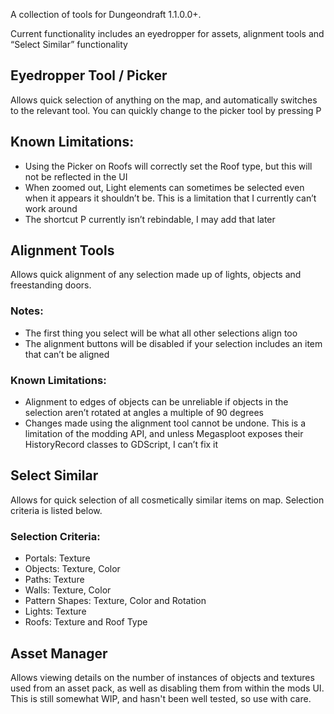 A collection of tools for Dungeondraft 1.1.0.0+.

Current functionality includes an eyedropper for assets, alignment tools and “Select Similar” functionality

## Eyedropper Tool / Picker
Allows quick selection of anything on the map, and automatically switches to the relevant tool. You can quickly change to the picker tool by pressing P

## Known Limitations:
- Using the Picker on Roofs will correctly set the Roof type, but this will not be reflected in the UI
- When zoomed out, Light elements can sometimes be selected even when it appears it shouldn’t be. This is a limitation that I currently can’t work around
- The shortcut P currently isn’t rebindable, I may add that later

## Alignment Tools
Allows quick alignment of any selection made up of lights, objects and freestanding doors.

### Notes:
- The first thing you select will be what all other selections align too
- The alignment buttons will be disabled if your selection includes an item that can’t be aligned

### Known Limitations:
- Alignment to edges of objects can be unreliable if objects in the selection aren’t rotated at angles a multiple of 90 degrees
- Changes made using the alignment tool cannot be undone. This is a limitation of the modding API, and unless Megasploot exposes their HistoryRecord classes to GDScript, I can’t fix it

## Select Similar
Allows for quick selection of all cosmetically similar items on map. Selection criteria is listed below.

### Selection Criteria:
- Portals: Texture
- Objects: Texture, Color
- Paths: Texture
- Walls: Texture, Color
- Pattern Shapes: Texture, Color and Rotation
- Lights: Texture
- Roofs: Texture and Roof Type

## Asset Manager
Allows viewing details on the number of instances of objects and textures used from an asset pack, as well as disabling them from within the mods UI. This is still somewhat WIP, and hasn't been well tested, so use with care.